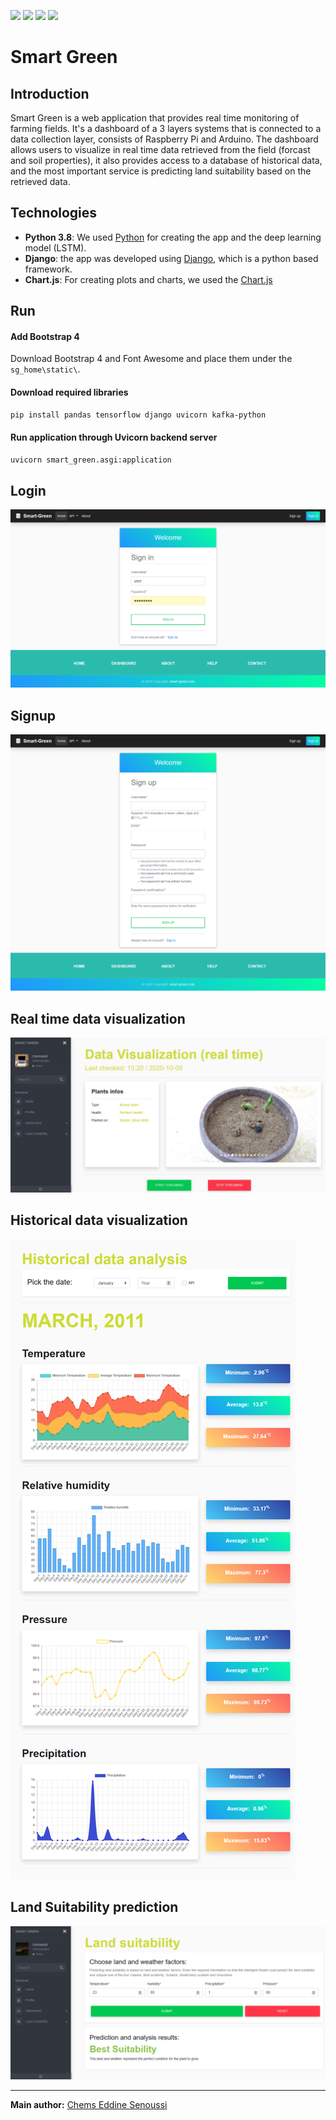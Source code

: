 ![](https://img.shields.io/badge/author-chemsedd-dd0000?style=for-the-badge)
![](https://img.shields.io/github/issues/chemsedd/smart_green?style=for-the-badge)
![](https://img.shields.io/github/stars/chemsedd/smart_green?style=for-the-badge)
![](https://img.shields.io/tokei/lines/github/chemsedd/smart_green?style=for-the-badge)

# Smart Green

## Introduction

Smart Green is a web application that provides real time monitoring of farming fields. It's a dashboard of a 3 layers systems that is connected to a data collection layer, consists of Raspberry Pi and Arduino. The dashboard allows users to visualize in real time data retrieved from the field (forcast and soil properties), it also provides access to a database of historical data, and the most important service is predicting land suitability based on the retrieved data.

## Technologies

- **Python 3.8**: We used [Python](https://www.python.org) for creating the app and the deep learning model (LSTM).
- **Django**: the app was developed using [Django](hhttps://www.djangoproject.com/), which is a python based framework.
- **Chart.js**: For creating plots and charts, we used the [Chart.js](https://www.chartjs.org/)

## Run

#### Add Bootstrap 4

Download Bootstrap 4 and Font Awesome and place them under the `sg_home\static\`.

#### Download required libraries

```bash
pip install pandas tensorflow django uvicorn kafka-python
```

#### Run application through Uvicorn backend server

```bash
uvicorn smart_green.asgi:application
```

## Login

![SmartGreen login page](screenshots/login.png)

## Signup

![SmartGreen signup page](screenshots/signup.png)

## Real time data visualization

![SmartGreen real time data visualization](screenshots/Dashboard-rt.jpg)

## Historical data visualization

![SmartGreen historical data visualization](screenshots/dashboard-historical-data.png)

## Land Suitability prediction

![SmartGreen Land Suitability Prediction](screenshots/dashboard-land-suitability.png)

----------
**Main author:** [Chems Eddine Senoussi](https://github.com/chemsedd)
